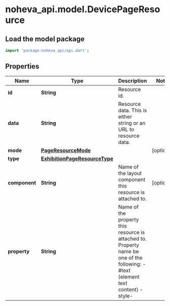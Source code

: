 # noheva_api.model.DevicePageResource

## Load the model package
```dart
import 'package:noheva_api/api.dart';
```

## Properties
Name | Type | Description | Notes
------------ | ------------- | ------------- | -------------
**id** | **String** | Resource id. | 
**data** | **String** | Resource data. This is either string or an URL to resource data. | 
**mode** | [**PageResourceMode**](PageResourceMode.md) |  | [optional] 
**type** | [**ExhibitionPageResourceType**](ExhibitionPageResourceType.md) |  | 
**component** | **String** | Name of the layout component this resource is attached to. | [optional] 
**property** | **String** | Name of the property this resource is attached to. Property name be one of the following: - #text (element text content) - style-<style name> (element style)  | [optional] 

[[Back to Model list]](../README.md#documentation-for-models) [[Back to API list]](../README.md#documentation-for-api-endpoints) [[Back to README]](../README.md)


